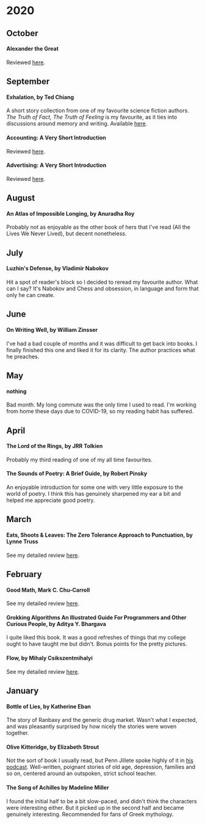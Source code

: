 # 2020

## October

#### Alexander the Great

Reviewed [here](intro/alexander.md).

## September

#### Exhalation, by Ted Chiang

A short story collection from one of my favourite science fiction authors. *The Truth of Fact, The
Truth of Feeling* is my favourite, as it ties into  discussions around memory and writing. Available
[here](https://web.archive.org/web/20140222103103/http://subterraneanpress.com/magazine/fall_2013/the_truth_of_fact_the_truth_of_feeling_by_ted_chiang).

#### Accounting: A Very Short Introduction

Reviewed [here](intro/accounting.md).

#### Advertising: A Very Short Introduction
Reviewed [here](intro/advertising.md).

## August

#### An Atlas of Impossible Longing, by Anuradha Roy

Probably not as enjoyable as the other book of hers that I've read
(All the Lives We Never Lived), but decent nonetheless.

## July

#### Luzhin's Defense, by Vladimir Nabokov

Hit a spot of reader's block so I decided to reread my favourite author. What
can I say? It's Nabokov and Chess and obsession, in language and form that only
he can create.

## June

#### On Writing Well, by William Zinsser

I've had a bad couple of months and it was difficult to get back into books. I
finally finished this one and liked it for its clarity. The author practices
what he preaches.

## May

#### nothing

Bad month. My long commute was the only time I used to read. I'm working from
home these days due to COVID-19, so my reading habit has suffered.

## April

#### The Lord of the Rings, by JRR Tolkien

Probably my third reading of one of my all time favourites.

#### The Sounds of Poetry: A Brief Guide, by Robert Pinsky

An enjoyable introduction for some one with very little exposure to the world
of poetry. I think this has genuinely sharpened my ear a bit and helped me
appreciate good poetry.

## March

#### Eats, Shoots & Leaves: The Zero Tolerance Approach to Punctuation, by Lynne Truss

See my detailed review [here](reviews/eats-shoots-leaves.md).

## February

#### Good Math, Mark C. Chu-Carroll

See my detailed review [here](reviews/good-math.md).

#### Grokking Algorithms An Illustrated Guide For Programmers and Other Curious People, by Aditya Y. Bhargava

I quite liked this book. It was a good refreshes of things that my
college ought to have taught me but didn't. Bonus points for the
pretty pictures.

#### Flow, by Mihaly Csikszentmihalyi

See my detailed review [here](reviews/flow.md).

## January

#### Bottle of Lies, by Katherine Eban

The story of Ranbaxy and the generic drug market. Wasn't what I expected, and
was pleasantly surprised by how nicely the stories were woven together.

#### Olive Kitteridge, by Elizabeth Strout

Not the sort of book I usually read, but Penn Jillete spoke highly of it in
[his podcast](https://pennsundayschool.com/). Well-written, poignant stories of
old age, depression, families and so on, centered around an outspoken, strict
school teacher.

#### The Song of Achilles by Madeline Miller

I found the initial half to be a bit slow-paced, and didn't think the
characters were interesting either. But it picked up in the second half and
became genuinely interesting. Recommended for fans of Greek mythology.


